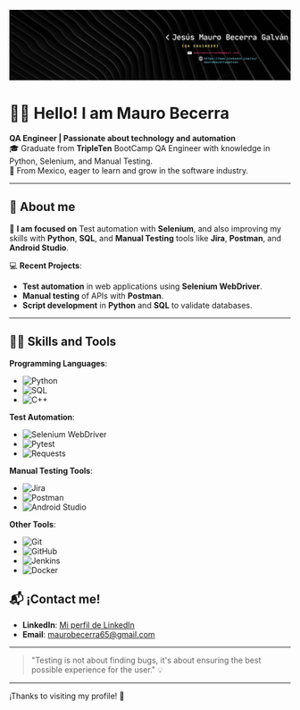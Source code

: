 ![Banner](https://github.com/BMauro147/About-me/blob/0f7cef1cda7903087edf0d755c4d5e05c8515741/Banner%20Para%20LinkedIn%20Desarrollador%20De%20Software%20Moderno%20Negro.png?raw=true)

# 👨‍💻 **Hello! I am Mauro Becerra**  
**QA Engineer | Passionate about technology and automation**  
🎓 Graduate from **TripleTen** BootCamp QA Engineer with knowledge in Python, Selenium, and Manual Testing.  
📍 From Mexico, eager to learn and grow in the software industry.


---

## 🚀 **About me**

🌱 **I am focused on** Test automation with **Selenium**, and also improving my skills with **Python**, **SQL**, and **Manual Testing** tools like **Jira**, **Postman**, and **Android Studio**.


💻 **Recent Projects**:  
- **Test automation** in web applications using **Selenium WebDriver**.  
- **Manual testing** of APIs with **Postman**.  
- **Script development** in **Python** and **SQL** to validate databases.


---
## 🧑‍💻 **Skills and Tools**

**Programming Languages**:  
- ![Python](https://img.shields.io/badge/Python-3776AB?style=flat&logo=python&logoColor=white)
- ![SQL](https://img.shields.io/badge/SQL-4479A1?style=flat&logo=mysql&logoColor=white)
- ![C++](https://img.shields.io/badge/C%2B%2B-00599C?style=flat&logo=c%2B%2B&logoColor=white)

**Test Automation**:  
- ![Selenium WebDriver](https://img.shields.io/badge/Selenium-43B02A?style=flat&logo=selenium&logoColor=white)
- ![Pytest](https://img.shields.io/badge/Pytest-8A0F20?style=flat&logo=pytest&logoColor=white)
- ![Requests](https://img.shields.io/badge/Requests-FF4D00?style=flat&logo=requests&logoColor=white)

**Manual Testing Tools**:  
- ![Jira](https://img.shields.io/badge/Jira-0052CC?style=flat&logo=jira&logoColor=white)
- ![Postman](https://img.shields.io/badge/Postman-FF6C37?style=flat&logo=postman&logoColor=white)
- ![Android Studio](https://img.shields.io/badge/Android_Studio-3DDC84?style=flat&logo=android-studio&logoColor=white)

**Other Tools**:  
- ![Git](https://img.shields.io/badge/Git-F1502F?style=flat&logo=git&logoColor=white)
- ![GitHub](https://img.shields.io/badge/GitHub-181717?style=flat&logo=github&logoColor=white)
- ![Jenkins](https://img.shields.io/badge/Jenkins-D24939?style=flat&logo=jenkins&logoColor=white)
- ![Docker](https://img.shields.io/badge/Docker-2496ED?style=flat&logo=docker&logoColor=white)

## 📬 **¡Contact me!**

- **LinkedIn**: [Mi perfil de LinkedIn](https://www.linkedin.com/in/maurobecerragalvan/)  
- **Email**: [maurobecerra65@gmail.com](mailto:maurobecerra65@gmail.com)  

---

> "Testing is not about finding bugs, it's about ensuring the best possible experience for the user." 💡

---

¡Thanks to visiting my profile! 🌟
